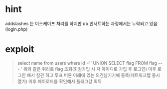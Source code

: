 # hint
addslashes 는 이스케이프 처리를 하지만 db 인서트하는 과정에서는 누락되고 있음(login.php)

# exploit
> select name from users where id ='' UNION SELECT flag FROM flag -- - '
위와 같은 쿼리로 flag 조회(회원가입 시 저 아이디로 가입 후 로그인)
이후 로그인 해서 참관 하고 투표 버튼 아래에 있는 의견남기기에 등록(네트워크탭 동시 열기)
이후 페이로드를 확인해서 플래그값 획득